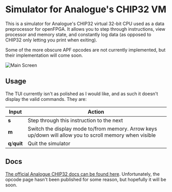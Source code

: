 # Simulator for Analogue's CHIP32 VM

This is a simulator for Analogue's CHIP32 virtual 32-bit CPU used as a data preprocessor for openFPGA. It allows you to step through instructions, view processor and memory state, and constantly log data (as opposed to CHIP32 only letting you print when exiting).

Some of the more obscure APF opcodes are not currently implemented, but their implementation will come soon.

![Main Screen](../assets/mainscreen.png)

## Usage

The TUI currently isn't as polished as I would like, and as such it doesn't display the valid commands. They are:

| Input          | Action                                                                                                  |
|----------------|---------------------------------------------------------------------------------------------------------|
| **s**          | Step through this instruction to the next                                                               |
| **m**          | Switch the display mode to/from memory. Arrow keys up/down will allow you to scroll memory when visible |
| **q**/**quit** | Quit the simulator                                                                                      |

## Docs

[The official Analogue CHIP32 docs can be found here](https://www.analogue.co/developer/docs/chip32-vm). Unfortunately, the opcode page hasn't been published for some reason, but hopefully it will be soon.